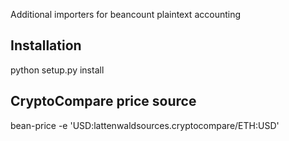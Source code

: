 Additional importers for beancount plaintext accounting

Installation
------------
python setup.py install

CryptoCompare price source
------------------------
bean-price -e 'USD:lattenwaldsources.cryptocompare/ETH:USD'
